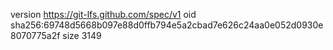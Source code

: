 version https://git-lfs.github.com/spec/v1
oid sha256:69748d5668b097e88d0ffb794e5a2cbad7e626c24aa0e052d0930e8070775a2f
size 3149
